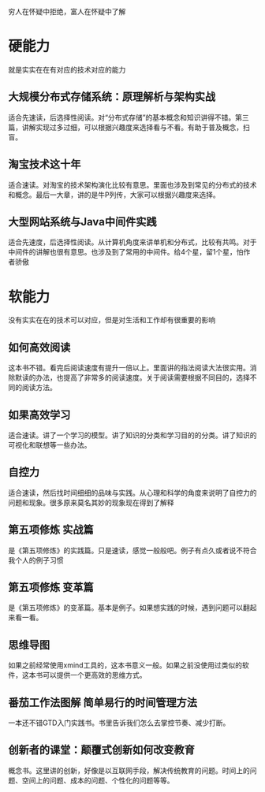 穷人在怀疑中拒绝，富人在怀疑中了解
# 硬能力
就是实实在在有对应的技术对应的能力
## 大规模分布式存储系统：原理解析与架构实战
适合先速读，后选择性阅读。对“分布式存储”的基本概念和知识讲得不错。第三篇，讲解实现过多过细，可以根据兴趣度来选择看与不看。有助于普及概念，扫盲。
## 淘宝技术这十年
适合速读。对淘宝的技术架构演化比较有意思。里面也涉及到常见的分布式的技术和概念。最后一大章，讲的是牛P列传，大家可以根据兴趣度来选择。
## 大型网站系统与Java中间件实践
适合先速度，后选择性阅读。从计算机角度来讲单机和分布式，比较有共鸣。对于中间件的讲解也很有意思。也涉及到了常用的中间件。给4个星，留1个星，怕作者骄傲
# 软能力
没有实实在在的技术可以对应，但是对生活和工作却有很重要的影响
## 如何高效阅读
这本书不错。看完后阅读速度有提升一倍以上。里面讲的指法阅读大法很实用。消除默读的办法，也提高了非常多的阅读速度。关于阅读需要根据不同目的，选择不同的阅读方法。
## 如果高效学习
适合速读。讲了一个学习的模型。讲了知识的分类和学习目的的分类。讲了知识的可视化和联想等一些办法。
## 自控力
适合速读，然后找时间细细的品味与实践。从心理和科学的角度来说明了自控力的问题和现象。很多原来莫名其妙的现象现在得到了解释
## 第五项修炼 实战篇
是《第五项修炼》的实践篇。只是速读，感觉一般般吧。例子有点久或者说不符合我个人的例子习惯
## 第五项修炼 变革篇
是《第五项修炼》的变革篇。基本是例子。如果想实践的时候，遇到问题可以翻起来看一看。
## 思维导图
如果之前经常使用xmind工具的，这本书意义一般。如果之前没使用过类似的软件，这本书可以提供一个更高效的思维方式。
## 番茄工作法图解 简单易行的时间管理方法
一本还不错GTD入门实践书。书里告诉我们怎么去掌控节奏、减少打断。
## 创新者的课堂：颠覆式创新如何改变教育
概念书。这里讲的创新，好像是以互联网手段，解决传统教育的问题。时间上的问题、空间上的问题、成本的问题、个性化的问题等等。